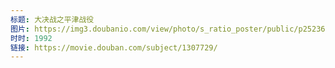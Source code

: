 ```yaml
---
标题: 大决战之平津战役
图片: https://img3.doubanio.com/view/photo/s_ratio_poster/public/p2523612693.jpg
时时: 1992
链接: https://movie.douban.com/subject/1307729/
---
```

